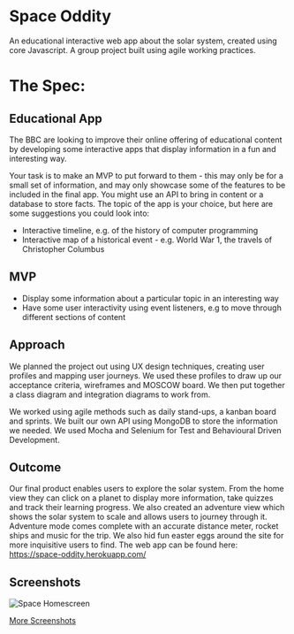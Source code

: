# Space Oddity
An educational interactive web app about the solar system, created using core Javascript. A group project built using agile working practices.

# The Spec:

## Educational App

The BBC are looking to improve their online offering of educational content by developing some interactive apps that display information in a fun and interesting way. 

Your task is to make an MVP to put forward to them - this may only be for a small set of information, and may only showcase some of the features to be included in the final app. You might use an API to bring in content or a database to store facts. The topic of the app is your choice, but here are some suggestions you could look into:

- Interactive timeline, e.g. of the history of computer programming
- Interactive map of a historical event - e.g. World War 1, the travels of Christopher Columbus

## MVP

- Display some information about a particular topic in an interesting way
- Have some user interactivity using event listeners, e.g to move through different sections of content

## Approach

We planned the project out using UX design techniques, creating user profiles and mapping user journeys. We used these profiles to draw up our acceptance criteria, wireframes and MOSCOW board. We then put together a class diagram and integration diagrams to work from.

We worked using agile methods such as daily stand-ups, a kanban board and sprints. We built our own API using MongoDB to store the information we needed. We used Mocha and Selenium for Test and Behavioural Driven Development.

## Outcome

Our final product enables users to explore the solar system. From the home view they can click on a planet to display more information, take quizzes and track their learning progress. We also created an adventure view which shows the solar system to scale and allows users to journey through it. Adventure mode comes complete with an accurate distance meter, rocket ships and music for the trip. We also hid fun easter eggs around the site for more inquisitive users to find.
The web app can be found here: 
https://space-oddity.herokuapp.com/

## Screenshots

![Space Homescreen](https://github.com/hdpuk86/space_oddity/blob/master/client/build/images/screenshots/space%20hover.png "Space Home View")

[More Screenshots](https://github.com/hdpuk86/space_oddity/tree/master/client/build/images/screenshots)
